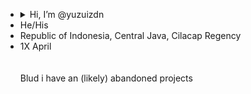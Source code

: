 - <details>
    <summary>Hi, I’m @yuzuizdn</summary>
    (Either you can call me Yusuf)
    <!---Blud my real name is "Izzudin Yusuf" --->
  </details>
- He/His
- Republic of Indonesia, Central Java, Cilacap Regency
- 1X April
<br><br><br>
Blud i have an (likely) abandoned projects
